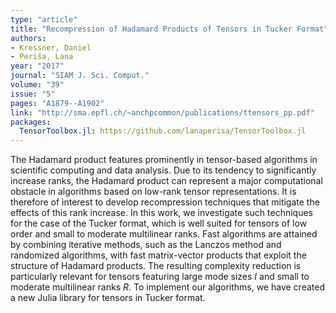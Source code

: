 ```yaml
---
type: "article"
title: "Recompression of Hadamard Products of Tensors in Tucker Format"
authors:
- Kressner, Daniel
- Periša, Lana
year: "2017"
journal: "SIAM J. Sci. Comput."
volume: "39"
issue: "5"
pages: "A1879--A1902"
link: "http://sma.epfl.ch/~anchpcommon/publications/ttensors_pp.pdf"
packages:
  TensorToolbox.jl: https://github.com/lanaperisa/TensorToolbox.jl
---
```

The Hadamard product features prominently in tensor-based algorithms in scientific 
computing and data analysis. Due to its tendency to significantly increase ranks, 
the Hadamard product can represent a major computational obstacle in algorithms based 
on low-rank tensor representations. It is therefore of interest to develop recompression 
techniques that mitigate the effects of this rank increase. In this work, we investigate 
such techniques for the case of the Tucker format, which is well suited for tensors of 
low order and small to moderate multilinear ranks. Fast algorithms are attained by 
combining iterative methods, such as the Lanczos method and randomized algorithms, 
with fast matrix-vector products that exploit the structure of Hadamard products. 
The resulting complexity reduction is particularly relevant for tensors featuring large 
mode sizes $I$ and small to moderate multilinear ranks $R$. To implement our algorithms, 
we have created a new Julia library for tensors in Tucker format.


